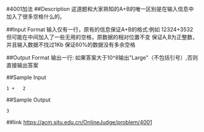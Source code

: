 #4001加法
##Description
这道题和大家熟知的A+B的唯一区别是在输入信息中加入了很多空格什么的。

##Input Format
输入仅有一行，原有的信息保证A+B的格式:例如 12324+3532 但可能在中间加入了一些无用的空格，原数据的相对位置不变 保证A,B为正整数，并且输入数据不找过1Kb 保证60%的数据没有多余空格

##Output Format
输出一行: 如果答案大于10^8输出"Large"（不包括引号）,否则直接输出答案

##Sample Input

	1 +   2

##Sample Output

	3
##link
<https://acm.sjtu.edu.cn/OnlineJudge/problem/4001>